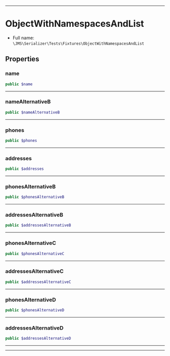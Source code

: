 ***

# ObjectWithNamespacesAndList

* Full name: `\JMS\Serializer\Tests\Fixtures\ObjectWithNamespacesAndList`

## Properties

### name

```php
public $name
```

***

### nameAlternativeB

```php
public $nameAlternativeB
```

***

### phones

```php
public $phones
```

***

### addresses

```php
public $addresses
```

***

### phonesAlternativeB

```php
public $phonesAlternativeB
```

***

### addressesAlternativeB

```php
public $addressesAlternativeB
```

***

### phonesAlternativeC

```php
public $phonesAlternativeC
```

***

### addressesAlternativeC

```php
public $addressesAlternativeC
```

***

### phonesAlternativeD

```php
public $phonesAlternativeD
```

***

### addressesAlternativeD

```php
public $addressesAlternativeD
```

***



***

